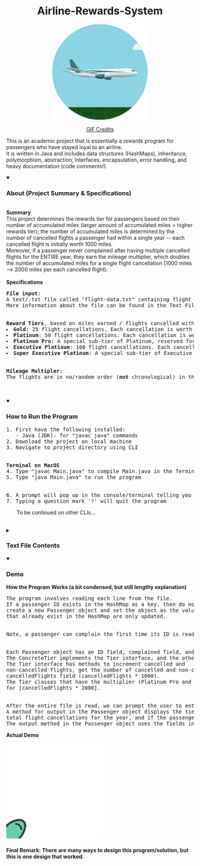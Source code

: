 <h1 align="center">Airline-Rewards-System</h1>

<p align="center">
   <img src="assets/sky-plane-256.gif" alt="Plane flying"/>
</p>
<p align="center">
   <a href="https://pixabay.com/gifs/plane-aviator-vacation-airplane-83/" target="_blank">GIF Credits</a>
</p>

This is an academic project that is essentially a rewards program for passengers who have stayed loyal to an airline.
<br>
It is written in Java and includes data structures (HashMaps), inheritance, polymorphism, abstraction, interfaces, encapsulation, error handling, and heavy documentation (code comments!).
<details open>
<summary>
   <h3>About (Project Summary & Specifications)</h3>
</summary>
<br>
<b>Summary</b><br>
This project determines the rewards tier for passengers based on their number of accumulated miles (larger amount of accumulated miles = higher rewards tier); the number of accumulated miles is determined
by the number of cancelled flights a passenger had within a single year -- each cancelled flight is initially worth 1000 miles.<br>Moreover, if a passenger never complained after having multiple cancelled flights for the ENTIRE year, they earn the mileage multiplier, which doubles the number of accumulated miles for a single flight cancellation (1000 miles --> 2000 miles per each cancelled flight).
<br>
<br>
<b>Specifications</b>
<br>
<pre>
<b>File input</b>:
A text/.txt file called "flight-data.txt" containing flight passenger data is preloaded in the Main.java.
More information about the file can be found in the Text File Contents section.
<br>
<b>Reward Tiers</b>, based on miles earned / flights cancelled within a single year:
<li><b>Gold</b>: 25 flight cancellations. Each cancellation is worth 1000 miles.
<li><b>Platinum</b>: 50 flight cancellations. Each cancellation is worth 1000 miles.
<li><b>Platinum Pro</b>: A special sub-tier of Platinum, reserved for those passengers with the mileage multiplier. This will earn double the miles per cancelled flight (2000 miles) for passengers who did not complain about flight cancellations at all throughout the year.
<li><b>Executive Platinum</b>: 100 flight cancellations. Each cancellation is worth 1000 miles.
<li><b>Super Executive Platinum</b>: A special sub-tier of Executive Platinum, reserved for those passengers with the mileage multiplier. This will earn double the miles per cancelled flight (2000 miles) for passengers who did not complain about flight cancellations at all throughout the year.
<br>
<b>Mileage Multipler</b>:
The flights are in no/random order (<b>not</b> chronological) in the file; the mileage multiplier is applied after the entire file is read (i.e., the multiplier is not applied while the program is still reading each line).
</pre>
<br><br>
</details>



<details open>
<summary> 
   <h3>How to Run the Program </h3> 
</summary>

<pre>
1. First have the following installed:
   - Java (JDK): for "javac java" commands
2. Download the project on local machine
3. Navigate to project directory using CLI
<br>
<b>Terminal on MacOS</b>
4. Type "javac Main.java" to compile Main.java in the Terminal
5. Type "java Main.java" to run the program
<br>
6. A prompt will pop up in the console/terminal telling you to input Passenger ID. Passenger IDs range from "101" - "135".
7. Typing a question mark '?' will quit the program
</pre>

&emsp;&emsp;To be continued on other CLIs...
<br><br>
</details>




<details>
<summary>
   <h3>Text File Contents</h3>
</summary>
   
<pre>
Each line in the text file contains passenger and flight data.
The entire file contains data for a single year.
The data in each line is and <b>MUST</b> be structured a certain way:
<br>
&emsp;&emsp;[Passenger ID]&emsp;<b>space</b>&emsp;[Flight Cancelled]&emsp;<b>space</b>&emsp; [Passenger Complained]
<br>
The Passenger ID is a 3-digit number to represent the ID of the passenger.
The Flight Cancelled is a 'Y' or 'N' character to represent "Yes" or "No" respectively to answer the question of if a flight was cancelled or not.
The Passenger Complained is a 'Y' or 'N' character to represent "Yes" or "No" respectively to answer the question of if the passenger complained to a <b>CANCELLED</b> flight.<br><br>
<b>Important Notes about File Contents:</b>
<li>Notice that if a flight was not cancelled (denoted as 'N' in the second field), there is no third field for if the passenger complained or not.
<li>The file <b>IS</b> supposed to contain duplicate lines.
<li>The flights are in random order (<b>NOT</b> chronological); the mileage multiplier is applied after the entire file is read (i.e., the multiplier is not applied while the program is still reading each line).
</pre>
<br><br>
</details>




<details open>
<summary>
   <h3>Demo</h3>
</summary>
<b>How the Program Works (a bit condensed, but still lengthy explanation)</b>
<pre>
The program involves reading each line from the file.
If a passenger ID exists in the HashMap as a key, then do not create a new Passenger object as the value; else, 
create a new Passenger object and set the object as the value and set the ID as the key -- Entries 
that already exist in the HashMap are only updated.
<br>
Note, a passenger can complain the first time its ID is read in the program.
<br>
Each Passenger object has an ID field, complained field, and ConcreteTier field.
The ConcreteTier implements the Tier interface, and the other Tier classes inherit from ConcreteTier.
The Tier interface has methods to increment cancelled and 
non-cancelled flights, get the number of cancelled and non-cancelled flights, and get the number of miles from the 
cancelledFlights field (cancelledFlights * 1000).
The Tier classes that have the multiplier (Platinum Pro and Super Executive Platinum) override the getMiles() method
for [cancelledFlights * 2000].
<br>
After the entire file is read, we can prompt the user to enter a passenger ID and display their information.
A method for output in the Passenger object displays the tier, total miles accumulated for the year, 
total flight cancellations for the year, and if the passenger has earned the multiplier.
The output method in the Passenger object uses the fields in the Passenger object for output.
</pre>
<b>Actual Demo</b>
<p align="center">
   
   [![Watch the Demo](assets/diagonal-plane.gif)](https://www.youtube.com/watch?v=0RKj7tq0mGw)
   
</p>
</details>

<h4>Final Remark: There are many ways to design this program/solution, but this is one design that worked.</h4>
